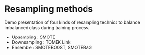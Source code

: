 # Resampling methods
Demo presentation of four kinds of resampling technics to balance imbalanced class during training process.

- Upsampling : SMOTE
- Downsampling : TOMEK Link
- Ensemble : SMOTEBOOST, SMOTEBAG
